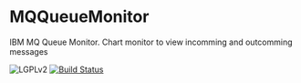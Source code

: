 # MQQueueMonitor
IBM MQ Queue Monitor. Chart monitor to view incomming and outcomming messages

![LGPLv2](https://img.shields.io/badge/Licence-LGPLv2-green.svg)
[![Build Status](https://travis-ci.org/dubasdey/MQQueueMonitor.svg)](https://travis-ci.org/dubasdey/MQQueueMonitor)
